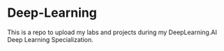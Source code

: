 # Deep-Learning
This is a repo to upload my labs and projects during my DeepLearning.AI Deep Learning Specialization.
